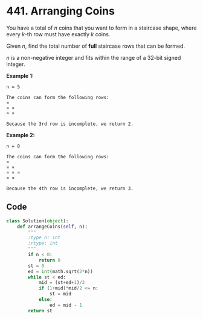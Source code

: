 # 441. Arranging Coins

You have a total of *n* coins that you want to form in a staircase shape, where every *k*-th row must have exactly *k* coins.

Given *n*, find the total number of **full** staircase rows that can be formed.

*n* is a non-negative integer and fits within the range of a 32-bit signed integer.

**Example 1:**

```
n = 5

The coins can form the following rows:
¤
¤ ¤
¤ ¤

Because the 3rd row is incomplete, we return 2.
```



**Example 2:**

```
n = 8

The coins can form the following rows:
¤
¤ ¤
¤ ¤ ¤
¤ ¤

Because the 4th row is incomplete, we return 3.
```



## Code

```python
class Solution(object):
    def arrangeCoins(self, n):
        """
        :type n: int
        :rtype: int
        """
        if n < 0:
            return 0
        st = 0
        ed = int(math.sqrt(2*n))
        while st < ed:
            mid = (st+ed+1)/2            
            if (1+mid)*mid/2 <= n:
                st = mid
            else:
                ed = mid - 1
        return st
```

